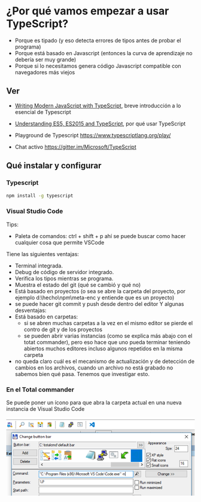 # ¿Por qué vamos empezar a usar TypeScript?

   * Porque es tipado (y eso detecta errores de tipos antes de probar el programa)
   * Porque está basado en Javascript (entonces la curva de aprendizaje no debería ser muy grande)
   * Porque si lo necesitamos genera código Javascript compatible con navegadores más viejos

## Ver

   * [Writing Modern JavaScript with TypeScript](http://www.instrument.com/articles/writing-modern-javascript-with-typescript), breve introducción a lo esencial de Typescript 

   * [Understanding ES5, ES2015 and TypeScript](https://johnpapa.net/es5-es2015-typescript/), por qué usar TypeScript
   
   * Playground de Typescript https://www.typescriptlang.org/play/
   
   * Chat activo https://gitter.im/Microsoft/TypeScript
   
## Qué instalar y configurar

### Typescript
```sh
npm install -g typescript
```
### Visual Studio Code
Tips:
  * Paleta de comandos: ctrl + shift + p ahí se puede buscar como hacer cualquier cosa que permite VSCode
  
Tiene las siguientes ventajas:
   * Terminal integrada.
   * Debug de código de servidor integrado.
   * Verifica los tipos mientras se programa.
   * Muestra el estado del git (qué se cambió y qué no)
   * Está basado en proyectos (o sea se abre la carpeta del proyecto, por ejemplo d:\hecho\npm\meta-enc y entiende que es un proyecto)
   * se puede hacer git commit y push desde dentro del editor
Y algunas desventajas:
   * Está basado en carpetas:
      * si se abren muchas carpetas a la vez en el mismo editor se pierde el contro de git y de los proyectos
      * se pueden abrir varias instancias (como se explica más abajo con el totat commander), pero eso hace que uno pueda terminar teniendo abiertos muchos editores incluso algunos repetidos en la misma carpeta
   * no queda claro cuál es el mecanismo de actualización y de detección de cambios en los archivos, cuando un archivo no está grabado no sabemos bien qué pasa. Tenemos que investigar esto. 


### En el Total commander
Se puede poner un ícono para que abra la carpeta actual en una nueva instancia de Visual Studio Code

![tc](img/total_commander_visual_studio.png)
